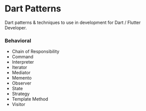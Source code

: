 # Dart Patterns

Dart patterns & techniques to use in development for Dart / Flutter Developer.

### Behavioral

* Chain of Responsibility
* Command
* Interpreter
* Iterator
* Mediator
* Memento
* Observer
* State
* Strategy
* Template Method
* Visitor
